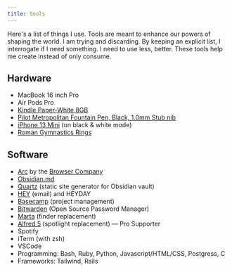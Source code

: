 ```yaml
---
title: tools
---
```


Here's a list of things I use. Tools are meant to enhance our powers of shaping the world. I am trying and discarding. By keeping an explicit list, I interrogate if I need something. I need to use less, better. These tools help me create instead of only consume. 
## Hardware
- MacBook 16 inch Pro
- Air Pods Pro
- [Kindle Paper-White 8GB](https://www.amazon.com/dp/B08KTZ8249?psc=1&ref=ppx_yo2ov_dt_b_product_details)
- [Pilot Metropolitan Fountain Pen, Black, 1.0mm Stub nib](https://www.amazon.com/dp/B07664Y7T7?ref=ppx_yo2ov_dt_b_product_details&th=1)
- [iPhone 13 Mini](https://www.apple.com/iphone-13/specs/) (on black & white mode)
- [Roman Gymnastics Rings](https://www.amazon.com/Gymnastics-Olympic-Adjustable-Exercise-Training/dp/B0B9M98ZNQ/ref=sr_1_7?crid=2FUMZI2TNMIQS&keywords=roman+rings+gymnastic&qid=1694359053&sprefix=roman+rings+gym%2Caps%2C270&sr=8-7)
## Software
- [Arc]() by the [Browser Company](https://thebrowser.company/) 
- [Obsidian.md](https://obsidian.md/) 
- [Quartz](https://github.com/jackyzha0/quartz) (static site generator for Obsidian vault)
- [HEY](https://www.hey.com/) (email) and HEYDAY 
- [Basecamp](https://basecamp.com/) (project management)
- [Bitwarden](https://bitwarden.com/) (Open Source Password Manager)
- [Marta]() (finder replacement)
- [Alfred 5](https://www.alfredapp.com) (spotlight replacement) — Pro Supporter
- Spotify 
- iTerm (with zsh)
- VSCode
- Programming: Bash, Ruby, Python, Javascript/HTML/CSS, Postgress, C
- Frameworks: Tailwind, Rails